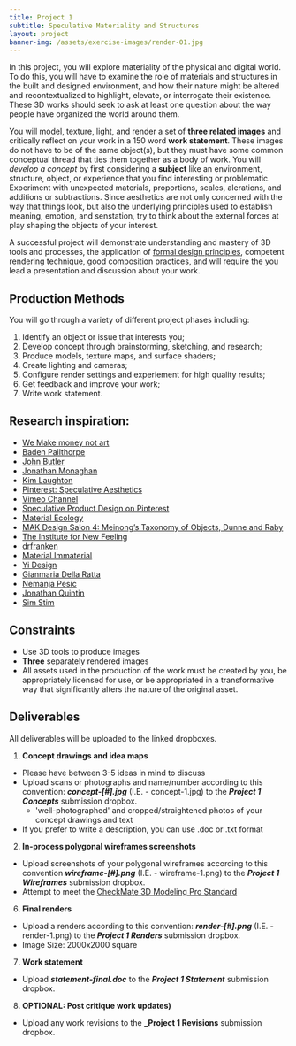 ```yaml
---
title: Project 1
subtitle: Speculative Materiality and Structures
layout: project
banner-img: /assets/exercise-images/render-01.jpg
---
```


In this project, you will explore materiality of the physical and digital world. To do this, you will have to examine the role of materials and structures in the built and designed environment, and how their nature might be altered and recontextualized to highlight, elevate, or interrogate their existence. These 3D works should seek to ask at least one question about the way people have organized the world around them.

You will model, texture, light, and render a set of **three related images** and critically reflect on your work in a 150 word **work statement**. These images do not have to be of the same object(s), but they must have some common conceptual thread that ties them together as a body of work. You will _develop a concept_ by first considering a **subject** like an environment, structure, object, or experience that you find interesting or problematic. Experiment with unexpected materials, proportions, scales, alerations, and additions or subtractions. Since aesthetics are not only concerned with the way that things look, but also the underlying principles used to establish meaning, emotion, and senstation, try to think about the external forces at play shaping the objects of your interest.

A successful project will demonstrate understanding and mastery of 3D tools and processes, the application of [formal design principles](http://www.getty.edu/education/teachers/building_lessons/principles_design.pdf), competent rendering technique, good composition practices, and will require the you lead a presentation and discussion about your work.

## Production Methods
You will go through a variety of different project phases including:

  1. Identify an object or issue that interests you;
  2. Develop concept through brainstorming, sketching, and research;
  3. Produce models, texture maps, and surface shaders;
  4. Create lighting and cameras;
  6. Configure render settings and experiement for high quality results;
  7. Get feedback and improve your work;
  8. Write work statement.

## Research inspiration:

- [We Make money not art](https://we-make-money-not-art.com/)
- [Baden Pailthorpe](https://www.badenpailthorpe.com/asset_pack)
- [John Butler](https://vimeo.com/user3946359)
- [Jonathan Monaghan](http://jonmonaghan.com/work/)
- [Kim Laughton](http://kimlaughton.tumblr.com/)
- [Pinterest: Speculative Aesthetics](https://www.pinterest.com/cedwardes/so-is-this-speculative-aesthetics/?lp=true)
- [Vimeo Channel](https://vimeo.com/groups/designfictions)
- [Speculative Product Design on Pinterest](https://www.pinterest.com/visualbloke/speculative-design/)
- [Material Ecology](http://www.materialecology.com/projects.html)
- [MAK Design Salon 4: Meinong’s Taxonomy of Objects, Dunne and Raby](https://vimeo.com/133160620)
- [The Institute for New Feeling](http://www.maakemagazine.com/nina-sarnelle)
- [drfranken](https://www.behance.net/drfranken)
- [Material Immaterial](https://www.behance.net/materialimmaterial/)
- [Yi Design](https://www.behance.net/YiDesign)
- [Gianmaria Della Ratta](https://www.behance.net/gianmariadr)
- [Nemanja Pesic](https://www.behance.net/nemanjapesic)
- [Jonathan Quintin](https://www.behance.net/JonathanQuintin)
- [Sim Stim](https://www.zeitguised.com/sim-stim)

## Constraints
- Use 3D tools to produce images
- **Three** separately rendered images
- All assets used in the production of the work must be created by you, be appropriately licensed for use, or be appropriated in a transformative way that significantly alters the nature of the original asset.


## Deliverables
All deliverables will be uploaded to the linked dropboxes.

1. **Concept drawings and idea maps** 
  - Please have between 3-5 ideas in mind to discuss
  - Upload scans or photographs and name/number according to this convention: **_concept-[#].jpg_** (I.E. - concept-1.jpg) to the **_Project 1 Concepts_** submission dropbox.
     - 'well-photographed' and cropped/straightened photos of your concept drawings and text
  - If you prefer to write a description, you can use .doc or .txt format
2. **In-process polygonal wireframes screenshots**
  - Upload screenshots of your polygonal wireframes according to this convention **_wireframe-[#].png_** (I.E. - wireframe-1.png) to the **_Project 1 Wireframes_** submission dropbox.
  - Attempt to meet the [CheckMate 3D Modeling Pro Standard](https://www.turbosquid.com/CheckMate)
6. **Final renders**
  - Upload a renders according to this convention: **_render-[#].png_** (I.E. - render-1.png) to the **_Project 1 Renders_** submission dropbox.
  - Image Size: 2000x2000 square
7. **Work statement**
  - Upload **_statement-final.doc_** to the **_Project 1 Statement_** submission dropbox.
8. **OPTIONAL: Post critique work updates)**
  - Upload any work revisions to the **_Project 1 Revisions** submission dropbox.